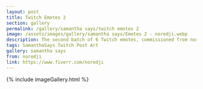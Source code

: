 ```yaml
---
layout: post
title: Twitch Emotes 2
section: gallery
permalink: /gallery/samantha says/twitch emotes 2
image: /assets/images/gallery/samantha says/Emotes 2 - noredji.webp
description: The second batch of 6 Twitch emotes, commissioned from noredji.
tags: SamanthaSays Twitch Post Art
gallery: samantha says
from: noredji
link: https://www.fiverr.com/noredji
---
```

{% include imageGallery.html %}
